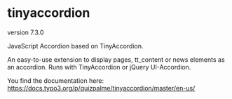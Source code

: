 # tinyaccordion

version 7.3.0

JavaScript Accordion based on TinyAccordion.

An easy-to-use extension to display pages, tt_content or news elements as an accordion.
Runs with TinyAccordion or jQuery UI-Accordion.

You find the documentation here:
https://docs.typo3.org/p/quizpalme/tinyaccordion/master/en-us/
